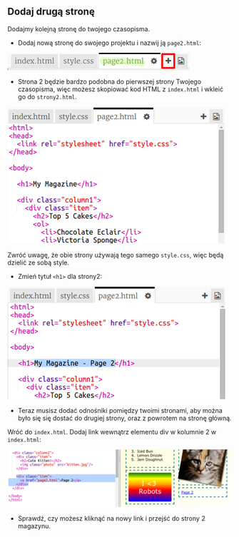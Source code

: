 ## Dodaj drugą stronę

Dodajmy kolejną stronę do twojego czasopisma.

+ Dodaj nową stronę do swojego projektu i nazwij ją `page2.html`:

![zrzut ekranu](images/magazine-page2.png)

+ Strona 2 będzie bardzo podobna do pierwszej strony Twojego czasopisma, więc możesz skopiować kod HTML z `index.html` i wkleić go do `strony2.html`.

![zrzut ekranu](images/magazine-page2-html.png)

Zwróć uwagę, że obie strony używają tego samego `style.css`, więc będą dzielić ze sobą style.

+ Zmień tytuł `<h1>` dla strony2:

![screenshot](images/magazine-page2-h1.png)

+ Teraz musisz dodać odnośniki pomiędzy twoimi stronami, aby można było się się dostać do drugiej strony, oraz z powrotem na stronę główną.

Wróć do `index.html`. Dodaj link wewnątrz elementu div w kolumnie 2 w `index.html`:

![screenshot](images/magazine-page2-link.png)

+ Sprawdź, czy możesz kliknąć na nowy link i przejść do strony 2 magazynu.